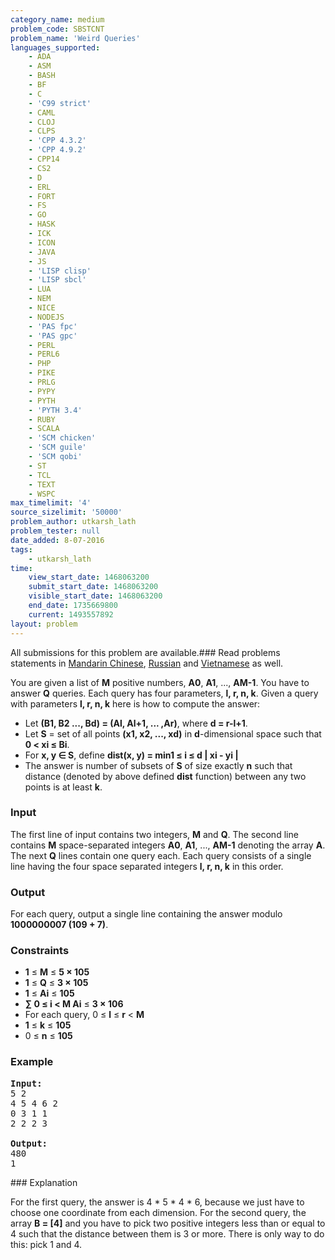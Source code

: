 ```yaml
---
category_name: medium
problem_code: SBSTCNT
problem_name: 'Weird Queries'
languages_supported:
    - ADA
    - ASM
    - BASH
    - BF
    - C
    - 'C99 strict'
    - CAML
    - CLOJ
    - CLPS
    - 'CPP 4.3.2'
    - 'CPP 4.9.2'
    - CPP14
    - CS2
    - D
    - ERL
    - FORT
    - FS
    - GO
    - HASK
    - ICK
    - ICON
    - JAVA
    - JS
    - 'LISP clisp'
    - 'LISP sbcl'
    - LUA
    - NEM
    - NICE
    - NODEJS
    - 'PAS fpc'
    - 'PAS gpc'
    - PERL
    - PERL6
    - PHP
    - PIKE
    - PRLG
    - PYPY
    - PYTH
    - 'PYTH 3.4'
    - RUBY
    - SCALA
    - 'SCM chicken'
    - 'SCM guile'
    - 'SCM qobi'
    - ST
    - TCL
    - TEXT
    - WSPC
max_timelimit: '4'
source_sizelimit: '50000'
problem_author: utkarsh_lath
problem_tester: null
date_added: 8-07-2016
tags:
    - utkarsh_lath
time:
    view_start_date: 1468063200
    submit_start_date: 1468063200
    visible_start_date: 1468063200
    end_date: 1735669800
    current: 1493557892
layout: problem
---
```

All submissions for this problem are available.###  Read problems statements in [Mandarin Chinese](http://www.codechef.com/download/translated/SNCKFL16/mandarin/SBSTCNT.pdf), [Russian](http://www.codechef.com/download/translated/SNCKFL16/russian/SBSTCNT.pdf) and [Vietnamese](http://www.codechef.com/download/translated/SNCKFL16/vietnamese/SBSTCNT.pdf) as well.

You are given a list of **M** positive numbers, **A0**, **A1**, ..., **AM-1**. You have to answer **Q** queries. Each query has four parameters, **l, r, n, k**. Given a query with parameters **l, r, n, k** here is how to compute the answer:

- Let **(B1, B2 ..., Bd) = (Al, Al+1, ... ,Ar)**, where **d = r-l+1**.
- Let **S** = set of all points **(x1, x2, ..., xd)** in **d**-dimensional space such that **0 < xi ≤ Bi**.
- For **x, y ∈ S**, define **dist(x, y) = min1 ≤ i ≤ d | xi - yi |**
- The answer is number of subsets of **S** of size exactly **n** such that distance (denoted by above defined **dist** function) between any two points is at least **k**.

### Input

The first line of input contains two integers, **M** and **Q**. The second line contains **M** space-separated integers **A0**, **A1**, ..., **AM-1** denoting the array **A**. The next **Q** lines contain one query each. Each query consists of a single line having the four space separated integers **l, r, n, k** in this order.

### Output

For each query, output a single line containing the answer modulo **1000000007 (109 + 7)**.

### Constraints

- **1** ≤ **M** ≤ **5 × 105**
- **1** ≤ **Q** ≤ **3 × 105**
- **1** ≤ **Ai** ≤ **105**
- **∑ 0 ≤ i < M Ai** ≤ **3 × 106**
- For each query, 0 ≤ **l** ≤ **r** < **M**
- **1** ≤ **k** ≤ **105**
- 0 ≤ **n** ≤ **105**

### Example

<pre><b>Input:</b>
5 2
4 5 4 6 2
0 3 1 1
2 2 2 3

<b>Output:</b>
480
1
</pre>### Explanation

For the first query, the answer is 4 \* 5 \* 4 \* 6, because we just have to choose one coordinate from each dimension.
For the second query, the array **B = \[4\]** and you have to pick two positive integers less than or equal to 4 such that the distance between them is 3 or more. There is only way to do this: pick 1 and 4.
